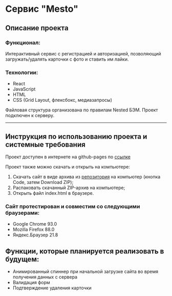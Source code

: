 # Сервис "Mesto"

## Описание проекта
### Функционал:
Интерактивный сервис с регистрацией и авторизацией, позволяющий загружать/удалять карточки с фото и ставить им лайки.

### Технологии:
- React
- JavaScript
- HTML
- CSS (Grid Layout, флексбокс, медиазапросы)

Файловая структура организована по правилам Nested БЭМ.
Проект подключен к серверу.
___________________________
## Инструкция по использованию проекта и системные требования
Проект доступен в интернете на github-pages по [ссылке](https://nik817.github.io/react-mesto-auth/)

Проект также можно скачать и открыть на компьютере:
1. Скачать сайт в виде архива из [репозитория](https://github.com/nik817/react-mesto-auth) на компьютер (кнопка Code, затем Download ZIP);
2. Распаковать скачанный ZIP-архив на компьютере;
3. Открыть файл index.html в браузере.

### Сайт протестирован и совместим со следующими браузерами:
* Google Chrome 93.0
* Mozilla Firefox 88.0
* Яндекс.Браузер 21.8

## Функции, которые планируется реализовать в будущем:
* Анимированный спиннер при начальной загрузке сайта во время получения данных с сервера
* Валидация форм
* Подтверждение удаления карточки
